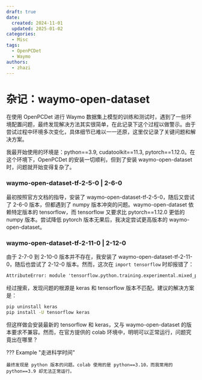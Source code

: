 ```yaml
---
draft: true
date: 
  created: 2024-11-01
  updated: 2025-01-02
categories:
  - Misc
tags:
  - OpenPCDet
  - Waymo
authors:
  - zhazi
---
```


# 杂记：waymo-open-dataset

在使用 OpenPCDet 进行 Waymo 数据集上模型的训练和测试时，遇到了一些环境配置问题，最终发现解决方法其实很简单，在此记录下这个过程以做警示。由于尝试过程中环境多次变化，具体细节已难以一一还原，这里仅记录了关键问题和解决方案。
<!-- more -->

我最开始使用的环境是：python==3.9, cudatoolkit==11.3, pytorch==1.12.0。在这个环境下，OpenPCDet 的安装一切顺利，但到了安装 waymo-open-dataset 时，问题就开始变得复杂了。

### waymo-open-dataset-tf-2-5-0 | 2-6-0

最初按照官方文档的指导，安装了 waymo-open-dataset-tf-2-5-0，随后又尝试了 2-6-0 版本，但都遇到了 numpy 版本冲突的问题。waymo-open-dataset 依赖特定版本的 tensorflow，而 tensorflow 又要求比 pytorch==1.12.0 更低的 numpy 版本。尝试降低 pytorch 版本无果后，我决定尝试更高版本的 waymo-open-dataset。

### waymo-open-dataset-tf-2-11-0 | 2-12-0

由于 2-7-0 到 2-10-0 版本并不存在，我安装了 waymo-open-dataset-tf-2-11-0，随后也尝试了 2-12-0 版本。然而，这次在 `import tensorflow` 时却报错了：

``` txt title='错误信息'
AttributeError: module 'tensorflow.python.training.experimental.mixed_precision' has no attribute '_register_wrapper_optimizer_cls'
```

经过搜索，发现问题的根源是 keras 和 tensorflow 版本不匹配。建议的解决方案是：

```bash
pip uninstall keras
pip install -U tensorflow keras
```

但这样做会安装最新的 tensorflow 和 keras，又与 waymo-open-dataset 的版本要求不兼容。然而，在官方提供的 colab 环境中，明明可以正常运行，问题究竟出在哪里？


??? Example "走进科学时间"

    最终发现是 python 版本的问题。colab 使用的是 python==3.10，而我常用的 python==3.9 却无法正常运行。
